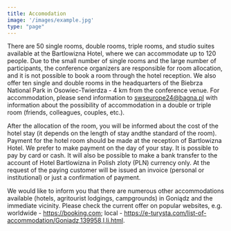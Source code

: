 ```yaml
---
title: Accomodation
image: '/images/example.jpg'
type: "page"
---
```

There are 50 single rooms, double rooms, triple rooms, and studio suites available at the Bartlowizna Hotel,
where we can accommodate up to 120 people. Due to the small number of single rooms and the large number of participants, 
the conference organizers are responsible for room allocation, and it is not possible to book a room through the hotel reception. 
We also offer ten single and double rooms in the headquarters of the Biebrza National Park in Osowiec-Twierdza - 4 km from the conference venue.
For accommodation, please send information to swseurope24@bagna.pl with information 
about the possibility of accommodation in a double or triple room (friends, colleagues, couples, etc.).

After the allocation of the room, you will be informed about the cost of the hotel stay (it depends on the length of stay andthe standard of the room). Payment for the hotel room should be made at the reception of Bartlowizna Hotel. We prefer to make payment on the day of your stay. It is possible to pay by card or cash. It will also be possible to make a bank transfer to the account of Hotel Bartlowizna in Polish zloty (PLN) currency only. 
At the request of the paying customer will be issued an invoice (personal or institutional) or just a confirmation of payment.
 
We would like to inform you that there are numerous other accommodations available 
(hotels, agritourist lodgings, campgrounds) in Goniądz and the immediate vicinity. 
Please check the current offer on popular websites, e.g. worldwide - https://booking.com; local - https://e-turysta.com/list-of-accommodation/Goniadz,139958,l,li.html.
